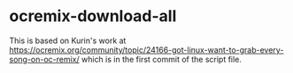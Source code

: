 # ocremix-download-all
This is based on Kurin's work at https://ocremix.org/community/topic/24166-got-linux-want-to-grab-every-song-on-oc-remix/ which is in the first commit of the script file.
